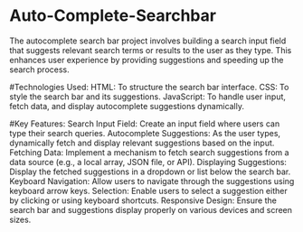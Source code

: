 # Auto-Complete-Searchbar
The autocomplete search bar project involves building a search input field that suggests relevant search terms or results to the user as they type. This enhances user experience by providing suggestions and speeding up the search process.

#Technologies Used:
HTML: To structure the search bar interface.
CSS: To style the search bar and its suggestions.
JavaScript: To handle user input, fetch data, and display autocomplete suggestions dynamically.

#Key Features:
Search Input Field: Create an input field where users can type their search queries.
Autocomplete Suggestions: As the user types, dynamically fetch and display relevant suggestions based on the input.
Fetching Data: Implement a mechanism to fetch search suggestions from a data source (e.g., a local array, JSON file, or API).
Displaying Suggestions: Display the fetched suggestions in a dropdown or list below the search bar.
Keyboard Navigation: Allow users to navigate through the suggestions using keyboard arrow keys.
Selection: Enable users to select a suggestion either by clicking or using keyboard shortcuts.
Responsive Design: Ensure the search bar and suggestions display properly on various devices and screen sizes.
